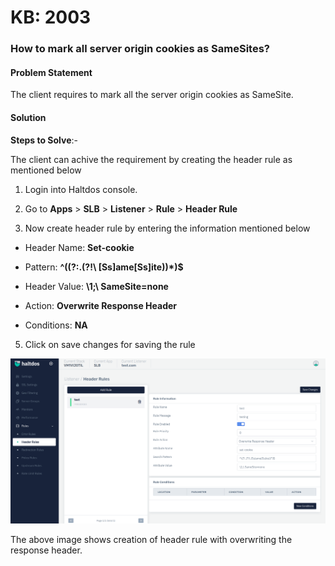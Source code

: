# KB: 2003

### **How to mark all server origin cookies as SameSites?**

#### **Problem Statement**

The client requires to mark all the server origin cookies as SameSite.

#### **Solution**

**Steps to Solve**:-

The client can achive the requirement by creating the header rule as mentioned below

1. Login into Haltdos console.

2. Go to **Apps** > **SLB** > **Listener** > **Rule** > **Header Rule**

3. Now create header rule by entering the information mentioned below

 - Header Name: **Set-cookie**

 - Pattern: **^((?:.(?!\ [Ss]ame[Ss]ite))*)$**

 - Header Value: **\1;\ SameSite=none**

 - Action: **Overwrite Response Header**

 - Conditions: **NA**

5. Click on save changes for saving the rule 

![header](/img/adc/v7/kb/header_kb_2003_1.png)

The above image shows creation of header rule with overwriting the response header.


